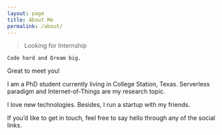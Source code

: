 ```yaml
---
layout: page
title: About Me
permalink: /about/
---
```


> Looking for Internship

```
Code hard and Dream big.
```
Great to meet you!

I am a PhD student currently living in College Station, Texas. 
Serverless paradigm and Internet-of-Things are my research topic.

I love new technologies. 
Besides, I run a startup with my friends.

If you’d like to get in touch, feel free to say hello through any of the social links.
